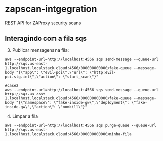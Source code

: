# zapscan-intgegration
REST API for ZAProxy security scans


## Interagindo com a fila sqs
3. Publicar mensagens na fila:
```
aws --endpoint-url=http://localhost:4566 sqs send-message --queue-url http://sqs.us-east-1.localhost.localstack.cloud:4566/000000000000/fake-queue --message-body "{\"app\": \"evil-pci\",\"url\": \"http:evil-pci.stg.int\",\"action\": \"start_scan\"}"

#case2
aws --endpoint-url=http://localhost:4566 sqs send-message --queue-url http://sqs.us-east-1.localhost.localstack.cloud:4566/000000000000/fake-queue --message-body "{\"namespace\": \"fake-inside-gw\",\"deployment\": \"fake-inside-gw\",\"action\": \"oomkill\"}"
```
4. Limpar a fila

```
aws --endpoint-url=http://localhost:4566 sqs purge-queue --queue-url http://sqs.us-east-1.localhost.localstack.cloud:4566/000000000000/minha-fila
```